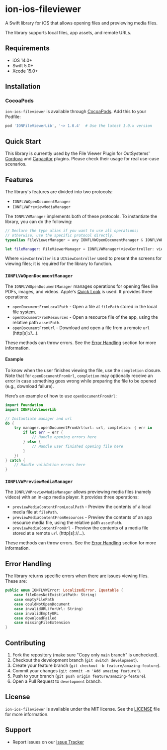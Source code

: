 # ion-ios-fileviewer

A Swift library for iOS that allows opening files and previewing media files.

The library supports local files, app assets, and remote URLs.

## Requirements

- iOS 14.0+
- Swift 5.0+
- Xcode 15.0+

## Installation

### CocoaPods

`ion-ios-fileviewer` is available through [CocoaPods](https://cocoapods.org). Add this to your Podfile:

```ruby
pod 'IONFileViewerLib', '~> 1.0.4'  # Use the latest 1.0.x version
```

## Quick Start

This library is currently used by the File Viewer Plugin for OutSystems' [Cordova](https://github.com/ionic-team/cordova-outsystems-file-viewer) and [Capacitor](https://github.com/ionic-team/capacitor-file-viewer) plugins. Please check their usage for real use-case scenarios.

## Features

The library's features are divided into two protocols:

- `IONFLVWOpenDocumentManager`
- `IONFLVWPreviewMediaManager`

The `IONFLVWManager` implements both of these protocols. To instantiate the library, you can do the following:

```swift
// Declare the type alias if you want to use all operations;
// otherwise, use the specific protocol directly.
typealias FileViewerManager = any IONFLVWOpenDocumentManager & IONFLVWPreviewMediaManager

let fileManager: FileViewerManager = IONFLVWManager(viewController: viewController)
```

Where `viewController` is a `UIViewController` used to present the screens for viewing files; it is required for the library to function.

### `IONFLVWOpenDocumentManager` 

The `IONFLVWOpenDocumentManager` manages operations for opening files like PDFs, images, and videos. Apple's [Quick Look](http://developer.apple.com/documentation/quicklook) is used. It provides three operations:

- `openDocumentFromLocalPath` - Open a file at `filePath` stored in the local file system.
- `openDocumentFromResources` - Open a resource file of the app, using the relative path `assetPath`.
- `openDocumentFromUrl` - Download and open a file from a remote `url` (http[s]://...).

These methods can throw errors. See the [Error Handling](#error-handling) section for more information.

#### Example

To know when the user finishes viewing the file, use the `completion` closure. Note that for `openDocumentFromUrl`, `completion` may optionally receive an error in case something goes wrong while preparing the file to be opened (e.g., download failure).

Here’s an example of how to use `openDocumentFromUrl`:

```swift
import Foundation
import IONFileViewerLib

// Instantiate manager and url
do {
    try manager.openDocumentFromUrl(url: url, completion: { err in
        if let err = err {
            // Handle opening errors here
        } else {
            // Handle user finished opening file here
        }
    })
} catch {
    // Handle validation errors here
}
```

### `IONFLVWPreviewMediaManager`

The `IONFLVWPreviewMediaManager` allows previewing media files (namely videos) with an in-app media player. It provides three operations:

- `previewMediaContentFromLocalPath` - Preview the contents of a local media file at `filePath`.
- `previewMediaContentFromResources` - Preview the contents of an app resource media file, using the relative path `assetPath`.
- `previewMediaContentFromUrl` - Preview the contents of a media file stored at a remote `url` (http[s]://...).

These methods can throw errors. See the [Error Handling](#error-handling) section for more information.

## Error Handling

The library returns specific errors when there are issues viewing files. These are:

```swift
public enum IONFLVWError: LocalizedError, Equatable {
    case fileDoesNotExist(atPath: String)
    case emptyFilePath
    case couldNotOpenDocument
    case invalidURL(forUrl: String)
    case invalidEmptyURL
    case downloadFailed
    case missingFileExtension
}
```

## Contributing

1. Fork the repository (make sure "Copy only `main` branch" is unchecked).
2. Checkout the development branch (`git switch development`).
3. Create your feature branch (`git checkout -b feature/amazing-feature`).
4. Commit your changes (`git commit -m 'Add amazing feature'`).
5. Push to your branch (`git push origin feature/amazing-feature`).
6. Open a Pull Request to `development` branch.

## License

`ion-ios-fileviewer` is available under the MIT license. See the [LICENSE](LICENSE) file for more information.

## Support

- Report issues on our [Issue Tracker](https://github.com/ionic-team/ion-ios-fileviewer/issues)
